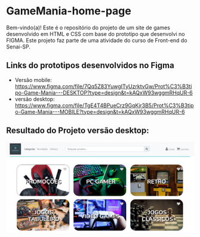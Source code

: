 # GameMania-home-page
Bem-vindo(a)! Este é o repositório do projeto de um site de games desenvolvido em HTML e CSS com base do prototipo que desenvolvi no FIGMA. Este projeto faz parte de uma atividade do curso de Front-end do Senai-SP.

## Links do prototipos desenvolvidos no Figma
- Versão mobile: https://www.figma.com/file/7Qq5Z83YuwgITyUzrktvGw/Prot%C3%B3tipo-Game-Mania---DESKTOP?type=design&t=kAQxW93wggmRHqUR-6
- versão desktop: https://www.figma.com/file/TgE4T4BPueCrz9GqKjr3B5/Prot%C3%B3tipo-Game-Mania---MOBILE?type=design&t=kAQxW93wggmRHqUR-6

## Resultado do Projeto versão desktop:

![Logo do OpenAI](https://raw.githubusercontent.com/tiagosfneves/projeto_GameMania/main/assets/print-page-categorias.png)
